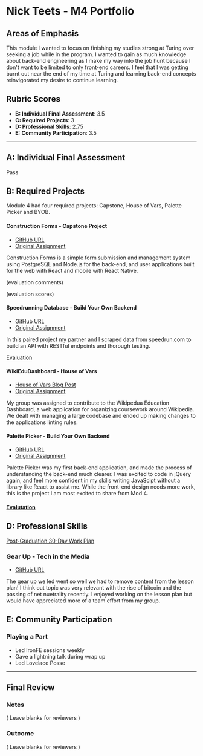 # Nick Teets - M4 Portfolio

## Areas of Emphasis

This module I wanted to focus on finishing my studies strong at Turing over seeking a job while in the program. I wanted to gain as much knowledge about back-end engineering as I make my way into the job hunt because I don't want to be limited to only front-end careers. I feel that I was getting burnt out near the end of my time at Turing and learning back-end concepts reinvigorated my desire to continue learning. 

## Rubric Scores

* **B: Individual Final Assessment**: 3.5
* **C: Required Projects**: 3
* **D: Professional Skills**: 2.75
* **E: Community Participation**: 3.5

-----------------------

## A: Individual Final Assessment

Pass

## B: Required Projects

Module 4 had four required projects: Capstone, House of Vars, Palette Picker and BYOB.

#### Construction Forms - Capstone Project

* [GitHub URL](https://github.com/robbiegreiner/construction-forms-web-app)
* [Original Assignment](http://frontend.turing.io/projects/capstone.html)

Construction Forms is a simple form submission and management system using PostgreSQL and Node.js for the back-end, and user applications built for the web with React and mobile with React Native.

(evaluation comments)

(evaluation scores)

#### Speedrunning Database - Build Your Own Backend

* [GitHub URL](https://github.com/francylang/byob)
* [Original Assignment](http://frontend.turing.io/projects/build-your-own-backend.html)

In this paired project my partner and I scraped data from speedrun.com to build an API with RESTful endpoints and thorough testing. 

[Evaluation](https://github.com/turingschool/front-end-submissions-public/blob/master/1706/mod-4/byob/NTeets_FLang_BYOB.md)

#### WikiEduDashboard - House of Vars

* [House of Vars Blog Post](https://medium.com/techtrument/an-open-source-adventure-34a1b747fe6e)
* [Original Assignment](http://frontend.turing.io/projects/house-of-vars.html)

My group was assigned to contribute to the Wikipedua Education Dashboard, a web application for organizing coursework around Wikipedia. We dealt with managing a large codebase and ended up making changes to the applications linting rules. 

#### Palette Picker - Build Your Own Backend

* [GitHub URL](https://github.com/nicktu12/palette-picker)
* [Original Assignment](http://frontend.turing.io/projects/palette-picker.html)

Palette Picker was my first back-end application, and made the process of understanding the back-end much clearer. I was excited to code in jQuery again, and feel more confident in my skills writing JavaScipt without a library like React to assist me. While the front-end design needs more work, this is the project I am most excited to share from Mod 4.

#### [Evalutation](https://github.com/turingschool/front-end-submissions-public/blob/master/1706/mod-4/palette-picker/nick-teets.md)

## D: Professional Skills
[Post-Graduation 30-Day Work Plan](https://docs.google.com/spreadsheets/d/1fwa3CRFsqaBdSc9OkzNs8JZExWP-bsfMF6gXe8ZmzZQ/edit?usp=sharing)

### Gear Up - Tech in the Media

* [GitHub URL](https://github.com/turingschool/gear-up/blob/master/m4_sessions/1711-inning/Group_5.md)

The gear up we led went so well we had to remove content from the lesson plan! I think out topic was very relevant with the rise of bitcoin and the passing of net nuetrality recently. I enjoyed working on the lesson plan but would have appreciated more of a team effort from my group. 

## E: Community Participation

### Playing a Part

- Led IronFE sessions weekly
- Gave a lightning talk during wrap up
- Led Lovelace Posse

------------------

## Final Review

### Notes

( Leave blanks for reviewers )

### Outcome

( Leave blanks for reviewers )
